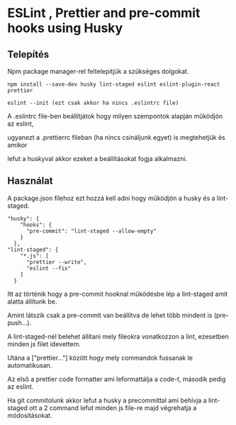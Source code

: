 # ESLint , Prettier and pre-commit hooks using Husky

## Telepítés

Npm package manager-rel feltelepítjük a szükséges dolgokat.

```npm
npm install --save-dev husky lint-staged eslint eslint-plugin-react prettier 

eslint --init (ezt csak akkor ha nincs .eslintrc file)
```

A .eslintrc file-ben beállítjátok hogy milyen szempontok alapján működjön az eslint,

ugyanezt a .prettierrc fileban (ha nincs csináljunk egyet) is megtehetjük és amikor

lefut a huskyval akkor ezeket a beállításokat fogja alkalmazni.

## Használat

A package.json filehoz ezt hozzá kell adni hogy működjön a husky és a lint-staged. 

```
"husky": {
    "hooks": {
      "pre-commit": "lint-staged --allow-empty"
    }
  },
"lint-staged": {
    "*.js": [
      "prettier --write",
      "eslint --fix"
    ]
  }
```

Itt az történik hogy a pre-commit hooknal működésbe lép a lint-staged amit alatta állítunk be.

Amint látszik csak a pre-commit van beállítva de lehet több mindent is (pre-push...).

A lint-staged-nél belehet állítani mely fileokra vonatkozzon a lint, ezesetben minden js filet idevettem. 

Utána a ["prettier..."] között hogy mely commandok fussanak le automatikusan. 

Az első a prettier code formatter ami leformattálja a code-t, második pedig az eslint. 

Ha git commitolunk akkor lefut a husky a precommittal ami behívja a lint-staged ott a 2 command lefut minden js file-re majd végrehatja a módosításokat.
